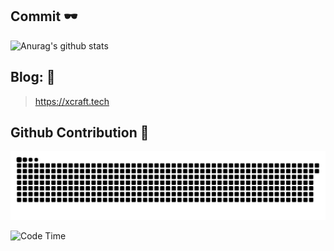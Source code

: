 ## Commit 🕶 
![Anurag's github stats](https://github-readme-stats.vercel.app/api?username=ZiYang-xie&show_icons=true&theme=radical)


## Blog: 📑
> https://xcraft.tech

## Github Contribution 🤩
![](https://raw.githubusercontent.com/ZiYang-xie/ZiYang-xie/main/assets/github-contribution-grid-snake.svg)

![Code Time](https://img.shields.io/endpoint?style=flat&url=https://codetime-api.datreks.com/badge/521?logoColor=white%26project=%26recentMS=0%26showProject=false)
